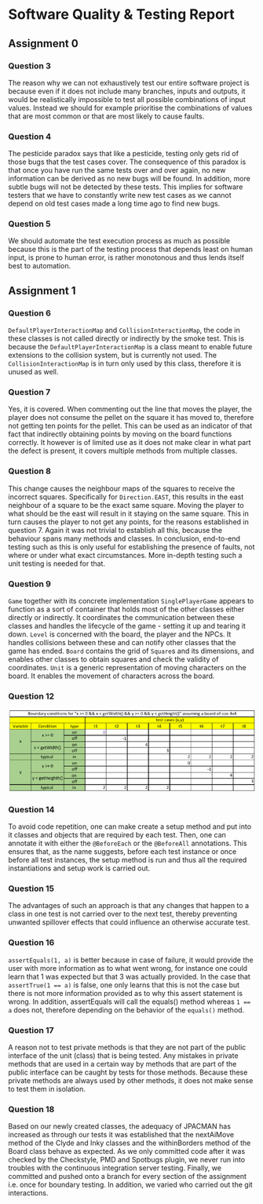 # Software Quality & Testing Report

## Assignment 0

### Question 3

The reason why we can not exhaustively test our entire software project is because even if it does not include many branches, inputs and outputs, it would be realistically impossible to test all possible combinations of input values. Instead we should for example prioritise the combinations of values that are most common or that are most likely to cause faults.

### Question 4

The pesticide paradox says that like a pesticide, testing only gets rid of those bugs that the test cases cover. The consequence of this paradox is that once you have run the same tests over and over again, no new information can be derived as no new bugs will be found. In addition, more subtle bugs will not be detected by these tests. This implies for software testers that we have to constantly write new test cases as we cannot depend on old test cases made a long time ago to find new bugs.

### Question 5

We should automate the test execution process as much as possible because this is the part of the testing process that depends least on human input, is prone to human error, is rather monotonous and thus lends itself best to automation.

## Assignment 1

### Question 6

`DefaultPlayerInteractionMap` and `CollisionInteractionMap`, the code in these classes is not called directly or indirectly by the smoke test. This is because the `DefaultPlayerInteractionMap` is a class meant to enable future extensions to the collision system, but is currently not used. The `CollisionInteractionMap` is in turn only used by this class, therefore it is unused as well.

### Question 7

Yes, it is covered. When commenting out the line that moves the player, the player does not consume the pellet on the square it has moved to, therefore not getting ten points for the pellet. This can be used as an indicator of that fact that indirectly obtaining points by moving on the board functions correctly. It however is of limited use as it does not make clear in what part the defect is present, it covers multiple methods from multiple classes.

### Question 8

This change causes the neighbour maps of the squares to receive the incorrect squares. Specifically for `Direction.EAST`, this results in the east neighbour of a square to be the exact same square. Moving the player to what should be the east will result in it staying on the same square. This in turn causes the player to not get any points, for the reasons established in question 7. Again it was not trivial to establish all this, because the behaviour spans many methods and classes. In conclusion, end-to-end testing such as this is only useful for establishing the presence of faults, not where or under what exact circumstances. More in-depth testing such a unit testing is needed for that.

### Question 9

`Game` together with its concrete implementation `SinglePlayerGame` appears to function as a sort of container that holds most of the other classes either directly or indirectly. It coordinates the communication between these classes and handles the lifecycle of the game - setting it up and tearing it down. `Level` is concerned with the board, the player and the NPCs. It handles collisions between these and can notify other classes that the game has ended. `Board` contains the grid of `Square`s and its dimensions, and enables other classes to obtain squares and check the validity of coordinates. `Unit` is a generic representation of moving characters on the board. It enables the movement of characters across the board.

### Question 12

![Board boundary check domain matrix](images/domain_matrix.png)

### Question 14

To avoid code repetition, one can make create a setup method and put into it classes and objects that are required by each test. Then, one can annotate it with either the `@BeforeEach` or the `@BeforeAll` annotations. This ensures that, as the name suggests, before each test instance or once before all test instances, the setup method is run and thus all the required instantiations and setup work is carried out.

### Question 15

The advantages of such an approach is that any changes that happen to a class in one test is not carried over to the next test, thereby preventing unwanted spillover effects that could influence an otherwise accurate test. 
 
### Question 16
 
`assertEquals(1, a)` is better because in case of failure, it would provide the user with more information as to what went wrong, for instance one could learn that 1 was expected but that 3 was actually provided. In the case that `assertTrue(1 == a)` is false, one only learns that this is not the case but there is not more information provided as to why this assert statement is wrong. In addition, assertEquals will call the equals() method whereas `1 == a` does not, therefore depending on the behavior of the `equals()` method.
  
### Question 17
 
A reason not to test private methods is that they are not part of the public interface of the unit (class) that is being tested. Any mistakes in private methods that are used in a certain way by methods that are part of the public interface can be caught by tests for those methods. Because these private methods are always used by other methods, it does not make sense to test them in isolation.
 
### Question 18
 
 Based on our newly created classes, the adequacy of JPACMAN has increased as through our tests it was established that the nextAiMove method of the Clyde and Inky classes and the withinBorders method of the Board class behave as expected. As we only committed code after it was checked by the Checkstyle, PMD and Spotbugs plugin, we never run into troubles with the continuous integration server testing. Finally, we committed and pushed onto a branch for every section of the assignment i.e. once for boundary testing. In addition, we varied who carried out the git interactions.
